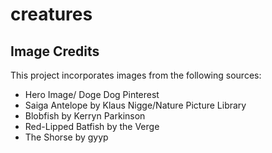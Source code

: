 # creatures

## Image Credits

This project incorporates images from the following sources:

- Hero Image/ Doge Dog Pinterest
- Saiga Antelope by Klaus Nigge/Nature Picture Library
- Blobfish by Kerryn Parkinson
- Red-Lipped Batfish  by the Verge
- The Shorse by gyyp